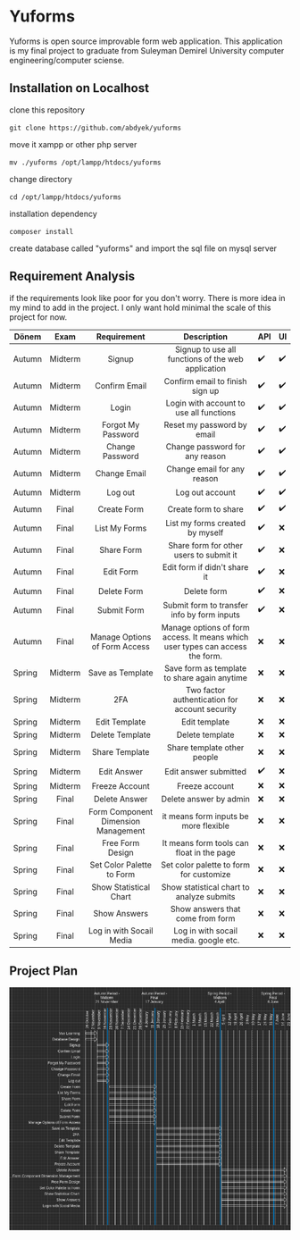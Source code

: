# Yuforms
Yuforms is open source improvable form web application. This application is my final project to graduate from Suleyman Demirel University computer engineering/computer sciense.

## Installation on Localhost

clone this repository

`git clone https://github.com/abdyek/yuforms`

move it xampp or other php server

`mv ./yuforms /opt/lampp/htdocs/yuforms`

change directory

`cd /opt/lampp/htdocs/yuforms`

installation dependency

`composer install`

create database called "yuforms" and import the sql file on mysql server

## Requirement Analysis
if the requirements look like poor for you don't worry. There is more idea in my mind to add in the project. I only want hold minimal the scale of this project for now.

| Dönem | Exam | Requirement | Description | API | UI |
| ----------- | :---------: | :---------: | :---------: | ----------- | ----------- |
| Autumn | Midterm | Signup | Signup to use all functions of the web application | :heavy_check_mark: | :heavy_check_mark: |
| Autumn | Midterm | Confirm Email | Confirm email to finish sign up | :heavy_check_mark: | :heavy_check_mark: |
| Autumn | Midterm | Login | Login with account to use all functions | :heavy_check_mark: | :heavy_check_mark: |
| Autumn | Midterm | Forgot My Password | Reset my password by email | :heavy_check_mark: | :heavy_check_mark: |
| Autumn | Midterm | Change Password | Change password for any reason | :heavy_check_mark: | :heavy_check_mark: |
| Autumn | Midterm | Change Email | Change email for any reason | :heavy_check_mark: | :heavy_check_mark: |
| Autumn | Midterm | Log out | Log out account | :heavy_check_mark: | :heavy_check_mark: |
| Autumn | Final | Create Form | Create form to share | :heavy_check_mark: | :heavy_check_mark: |
| Autumn | Final | List My Forms | List my forms created by myself | :heavy_check_mark: | :x: |
| Autumn | Final | Share Form | Share form for other users to submit it | :heavy_check_mark: | :x: |
| Autumn | Final | Edit Form | Edit form if didn't share it | :heavy_check_mark: | :x: |
| Autumn | Final | Delete Form | Delete form | :heavy_check_mark: | :x: |
| Autumn | Final | Submit Form | Submit form to transfer info by form inputs | :heavy_check_mark: | :x: |
| Autumn | Final | Manage Options of Form Access | Manage options of form access. It means which user types can access the form. | :x: | :x: |
| Spring | Midterm | Save as Template | Save form as template to share again anytime | :x: | :x: |
| Spring | Midterm | 2FA | Two factor authentication for account security | :x: | :x: |
| Spring | Midterm | Edit Template | Edit template | :x: | :x: |
| Spring | Midterm | Delete Template | Delete template | :x: | :x: |
| Spring | Midterm | Share Template | Share template other people | :x: | :x: |
| Spring | Midterm | Edit Answer | Edit answer submitted | :heavy_check_mark: | :x: |
| Spring | Midterm | Freeze Account | Freeze account | :x: | :x: |
| Spring | Final | Delete Answer | Delete answer by admin | :x: | :x: |
| Spring | Final | Form Component Dimension Management | it means form inputs be more flexible | :x: | :x: |
| Spring | Final | Free Form Design | It means form tools can float in the page | :x: | :x: |
| Spring | Final | Set Color Palette to Form | Set color palette to form for customize | :x: | :x: |
| Spring | Final | Show Statistical Chart | Show statistical chart to analyze submits | :x: | :x: |
| Spring | Final | Show Answers | Show answers that come from form | :x: | :x: |
| Spring | Final | Log in with Socail Media | Log in  with socail media. google etc. | :x: | :x: |

## Project Plan
![project plan](https://github.com/abdyek/yuforms/blob/master/assets/readme/plan.png?raw=true)
